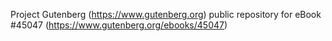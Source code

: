 Project Gutenberg (https://www.gutenberg.org) public repository for eBook #45047 (https://www.gutenberg.org/ebooks/45047)
